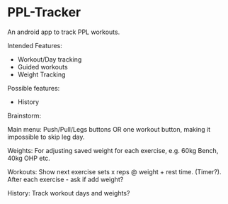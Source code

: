 # PPL-Tracker

An android app to track PPL workouts.

Intended Features:
- Workout/Day tracking
- Guided workouts
- Weight Tracking

Possible features:
- History

Brainstorm:

Main menu: Push/Pull/Legs buttons OR one workout button, making it impossible to skip leg day.

Weights: For adjusting saved weight for each exercise, e.g. 60kg Bench, 40kg OHP etc.

Workouts: Show next exercise sets x reps @ weight + rest time. (Timer?). After each exercise - ask if add weight?

History: Track workout days and weights?
